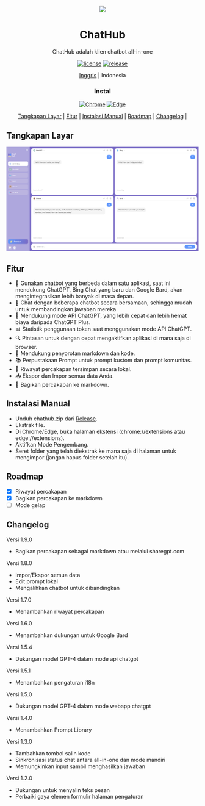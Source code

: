 <p align="center">
    <img src="./src/assets/icon.png" width="150">
</p>

<h1 align="center">ChatHub</h1>

<div align="center">

ChatHub adalah klien chatbot all-in-one

[![license][license-image]][license-url]
[![release][release-image]][release-url]

[Inggris](README.md) | Indonesia

### Instal
    
[![Chrome][Chrome-image]][Chrome-url]
[![Edge][Edge-image]][Edge-url]

[Tangkapan Layar](#Tangkapan-Layar) |
[Fitur](#Fitur) |
[Instalasi Manual](#Instalasi-Manual) |
[Roadmap](#Roadmap) |
[Changelog](#Changelog) |
    
[license-image]: http://img.shields.io/badge/license-MIT-blue.svg

[license-url]: https://github.com/chathub-dev/chathub/blob/main/LICENSE

[release-image]: https://img.shields.io/badge/release-v.1.9.4-blue.svg

[release-url]: https://github.com/chathub-dev/chathub/releases/latest

[Chrome-image]: https://img.shields.io/badge/-Chrome-brightgreen?logo=google-chrome&logoColor=white

[Chrome-url]: https://chrome.google.com/webstore/detail/chathub-all-in-one-chatbo/iaakpnchhognanibcahlpcplchdfmgma?utm_source=website

[Edge-image]: https://img.shields.io/badge/-Edge-blue?logo=microsoft-edge&logoColor=white

[Edge-url]: https://microsoftedge.microsoft.com/addons/detail/chathub-allinone-chat/kdlmggoacmfoombiokflpeompajfljga

</div>

## Tangkapan Layar

![Tangkapan Layar](screenshots/extension.png?raw=true)

## Fitur

- 🤖 Gunakan chatbot yang berbeda dalam satu aplikasi, saat ini mendukung ChatGPT, Bing Chat yang baru dan Google Bard, akan mengintegrasikan lebih banyak di masa depan.
- 💬 Chat dengan beberapa chatbot secara bersamaan, sehingga mudah untuk membandingkan jawaban mereka.
- 🚀 Mendukung mode API ChatGPT, yang lebih cepat dan lebih hemat biaya daripada ChatGPT Plus.
- 📊 Statistik penggunaan token saat menggunakan mode API ChatGPT.
- 🔍 Pintasan untuk dengan cepat mengaktifkan aplikasi di mana saja di browser.
- 🎨 Mendukung penyorotan markdown dan kode.
- 📚 Perpustakaan Prompt untuk prompt kustom dan prompt komunitas.
- 💾 Riwayat percakapan tersimpan secara lokal.
- 📥 Ekspor dan Impor semua data Anda.
- 🔗 Bagikan percakapan ke markdown.

## Instalasi Manual

- Unduh chathub.zip dari [Release](https://github.com/chathub-dev/chathub/releases).
- Ekstrak file.
- Di Chrome/Edge, buka halaman ekstensi (chrome://extensions atau edge://extensions).
- Aktifkan Mode Pengembang.
- Seret folder yang telah diekstrak ke mana saja di halaman untuk mengimpor (jangan hapus folder setelah itu).

## Roadmap

- [x] Riwayat percakapan
- [x] Bagikan percakapan ke markdown
- [ ] Mode gelap

## Changelog

Versi 1.9.0

- Bagikan percakapan sebagai markdown atau melalui sharegpt.com

Versi 1.8.0

- Impor/Ekspor semua data
- Edit prompt lokal
- Mengalihkan chatbot untuk dibandingkan

Versi 1.7.0

- Menambahkan riwayat percakapan

Versi 1.6.0

- Menambahkan dukungan untuk Google Bard

Versi 1.5.4

- Dukungan model GPT-4 dalam mode api chatgpt

Versi 1.5.1

- Menambahkan pengaturan i18n

Versi 1.5.0

- Dukungan model GPT-4 dalam mode webapp chatgpt

Versi 1.4.0

- Menambahkan Prompt Library

Versi 1.3.0

- Tambahkan tombol salin kode
- Sinkronisasi status chat antara all-in-one dan mode mandiri
- Memungkinkan input sambil menghasilkan jawaban

Versi 1.2.0

- Dukungan untuk menyalin teks pesan
- Perbaiki gaya elemen formulir halaman pengaturan
